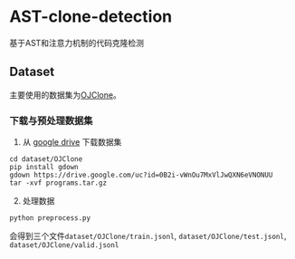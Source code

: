 # AST-clone-detection
基于AST和注意力机制的代码克隆检测


## Dataset

主要使用的数据集为[OJClone](https://arxiv.org/pdf/1409.5718.pdf)。

### 下载与预处理数据集

1. 从 [google drive](https://drive.google.com/file/d/0B2i-vWnOu7MxVlJwQXN6eVNONUU/view?usp=sharing) 下载数据集

```shell
cd dataset/OJClone
pip install gdown
gdown https://drive.google.com/uc?id=0B2i-vWnOu7MxVlJwQXN6eVNONUU
tar -xvf programs.tar.gz
```

2. 处理数据

```shell
python preprocess.py
```

会得到三个文件`dataset/OJClone/train.jsonl`, `dataset/OJClone/test.jsonl`, `dataset/OJClone/valid.jsonl` 

